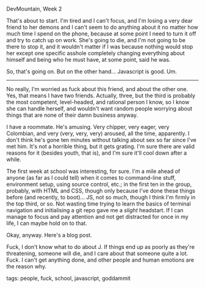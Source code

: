 DevMountain, Week 2

That's about to start. I'm tired and I can't focus, and I'm losing a very dear friend to her demons and I can't seem to do anything about it no matter how much time I spend on the phone, because at some point I need to turn it off and try to catch up on work. She's going to die, and I'm not going to be there to stop it, and it wouldn't matter if I was because nothing would stop her except one specific asshole completely changing everything about himself and being who he must have, at some point, said he was.

So, that's going on. But on the other hand... Javascript is good. Um.

---------

No really, I'm worried as fuck about this friend, and about the other one. Yes, that means I have two friends. Actually, three, but the third is probably the most competent, level-headed, and rational person I know, so I know she can handle herself, and wouldn't want random people worrying about things that are none of their damn business anyway.

I have a roommate. He's amusing. Very chipper, very eager, very Colombian, and very (very, very, very) aroused, all the time, apparently. I don't think he's gone ten minutes without talking about sex so far since I've met him. It's not a horrible thing, but it gets grating. I'm sure there are valid reasons for it (besides youth, that is), and I'm sure it'll cool down after a while.

The first week at school was interesting, for sure. I'm a mile ahead of anyone (as far as I could tell) when it comes to command-line stuff, environment setup, using source control, etc.; in the first ten in the group, probably, with HTML and CSS, though only because I've done these things before (and recently, to boot)... JS, not so much, though I think I'm firmly in the top third, or so. Not wasting time trying to learn the basics of terminal navigation and initialising a git repo gave me a _slight_ headstart. If I can manage to focus and pay attention and not get distracted for once in my life, I can maybe hold on to that.

Okay, anyway. Here's a blog post.

Fuck, I don't know what to do about J. If things end up as poorly as they're threatening, someone will die, and I care about that someone quite a lot. Fuck. I can't get anything done, and other people and human emotions are the reason why.

tags: people, fuck, school, javascript, goddammit

